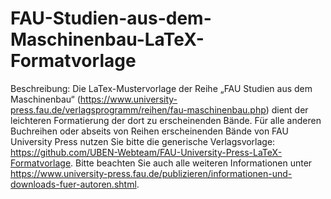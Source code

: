 # FAU-Studien-aus-dem-Maschinenbau-LaTeX-Formatvorlage
Beschreibung: Die LaTex-Mustervorlage der Reihe „FAU Studien aus dem Maschinenbau“ (https://www.university-press.fau.de/verlagsprogramm/reihen/fau-maschinenbau.php) dient der leichteren Formatierung der dort zu erscheinenden Bände. Für alle anderen Buchreihen oder abseits von Reihen erscheinenden Bände von FAU University Press nutzen Sie bitte die generische Verlagsvorlage: https://github.com/UBEN-Webteam/FAU-University-Press-LaTeX-Formatvorlage. Bitte beachten Sie auch alle weiteren Informationen unter https://www.university-press.fau.de/publizieren/informationen-und-downloads-fuer-autoren.shtml.
